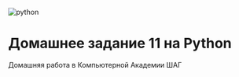 ![python](https://img.shields.io/badge/Python-blue.svg?style==flat)
# Домашнее задание 11 на Python 
Домашняя работа в Компьютерной Академии ШАГ
